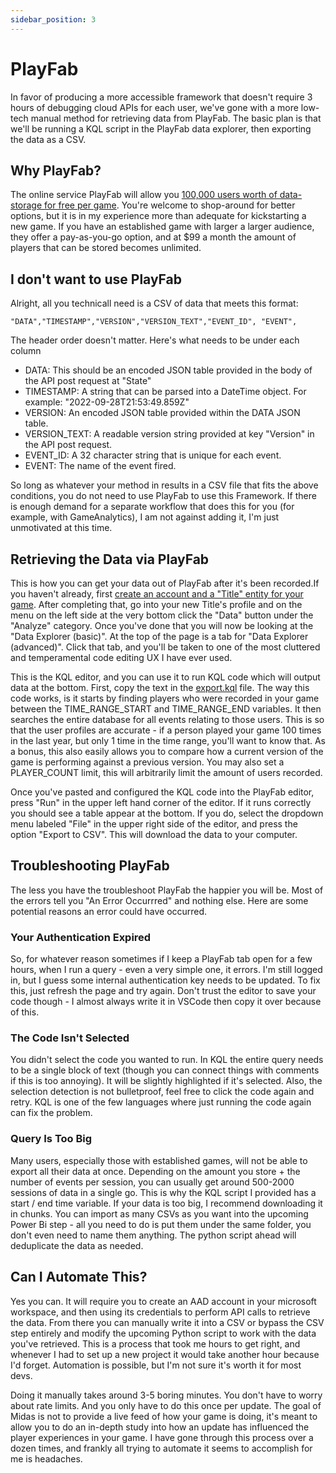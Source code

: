 ```yaml
---
sidebar_position: 3
---
```


# PlayFab
In favor of producing a more accessible framework that doesn't require 3 hours of debugging cloud APIs for each user, we've gone with a more low-tech manual method for retrieving data from PlayFab. The basic plan is that we'll be running a KQL script in the PlayFab data explorer, then exporting the data as a CSV.

## Why PlayFab?
The online service PlayFab will allow you [100,000 users worth of data-storage for free per game](https://playfab.com/pricing/). You're welcome to shop-around for better options, but it is in my experience more than adequate for kickstarting a new game. If you have an established game with larger a larger audience, they offer a pay-as-you-go option, and at $99 a month the amount of players that can be stored becomes unlimited.

## I don't want to use PlayFab
Alright, all you technicall need is a CSV of data that meets this format:
```csv
"DATA","TIMESTAMP","VERSION","VERSION_TEXT","EVENT_ID", "EVENT",
```
The header order doesn't matter. Here's what needs to be under each column
- DATA: This should be an encoded JSON table provided in the body of the API post request at "State"
- TIMESTAMP: A string that can be parsed into a DateTime object. For example: "2022-09-28T21:53:49.859Z"
- VERSION: An encoded JSON table provided within the DATA JSON table.
- VERSION_TEXT: A readable version string provided at key "Version" in the API post request.
- EVENT_ID: A 32 character string that is unique for each event.
- EVENT: The name of the event fired.

So long as whatever your method in results in a CSV file that fits the above conditions, you do not need to use PlayFab to use this Framework. If there is enough demand for a separate workflow that does this for you (for example, with GameAnalytics), I am not against adding it, I'm just unmotivated at this time.

## Retrieving the Data via PlayFab
This is how you can get your data out of PlayFab after it's been recorded.If you haven't already, first [create an account and a "Title" entity for your game](https://doc.photonengine.com/en-us/bolt/current/demos-and-tutorials/playfab-integration/playfab-101-setup-game-title#:~:text=Login%20or%20create%20a%20new,to%20the%20Game%20Title%20dashboard.). After completing that, go into your new Title's profile and on the menu on the left side at the very bottom click the "Data" button under the "Analyze" category. Once you've done that you will now be looking at the "Data Explorer (basic)". At the top of the page is a tab for "Data Explorer (advanced)". Click that tab, and you'll be taken to one of the most cluttered and temperamental code editing UX I have ever used. 

This is the KQL editor, and you can use it to run KQL code which will output data at the bottom. First, copy the text in the [export.kql](https://github.com/nightcycle/midas/blob/main/scripts/export.kql) file. The way this code works, is it starts by finding players who were recorded in your game between the TIME_RANGE_START and TIME_RANGE_END variables. It then searches the entire database for all events relating to those users. This is so that the user profiles are accurate - if a person played your game 100 times in the last year, but only 1 time in the time range, you'll want to know that. As a bonus, this also easily allows you to compare how a current version of the game is performing against a previous version. You may also set a PLAYER_COUNT limit, this will arbitrarily limit the amount of users recorded.

Once you've pasted and configured the KQL code into the PlayFab editor, press "Run" in the upper left hand corner of the editor. If it runs correctly you should see a table appear at the bottom. If you do, select the dropdown menu labeled "File" in the upper right side of the editor, and press the option "Export to CSV". This will download the data to your computer.

## Troubleshooting PlayFab
The less you have the troubleshoot PlayFab the happier you will be. Most of the errors tell you "An Error Occurrred" and nothing else. Here are some potential reasons an error could have occurred.

### Your Authentication Expired
So, for whatever reason sometimes if I keep a PlayFab tab open for a few hours, when I run a query - even a very simple one, it errors. I'm still logged in, but I guess some internal authentication key needs to be updated. To fix this, just refresh the page and try again. Don't trust the editor to save your code though - I almost always write it in VSCode then copy it over because of this.

### The Code Isn't Selected
You didn't select the code you wanted to run. In KQL the entire query needs to be a single block of text (though you can connect things with comments if this is too annoying). It will be slightly highlighted if it's selected. Also, the selection detection is not bulletproof, feel free to click the code again and retry. KQL is one of the few languages where just running the code again can fix the problem. 

### Query Is Too Big
Many users, especially those with established games, will not be able to export all their data at once. Depending on the amount you store + the number of events per session, you can usually get around 500-2000 sessions of data in a single go. This is why the KQL script I provided has a start / end time variable. If your data is too big, I recommend downloading it in chunks. You can import as many CSVs as you want into the upcoming Power Bi step - all you need to do is put them under the same folder, you don't even need to name them anything. The python script ahead will deduplicate the data as needed.

## Can I Automate This?
Yes you can. It will require you to create an AAD account in your microsoft workspace, and then using its credentials to perform API calls to retrieve the data. From there you can manually write it into a CSV or bypass the CSV step entirely and modify the upcoming Python script to work with the data you've retrieved. This is a process that took me hours to get right, and whenever I had to set up a new project it would take another hour because I'd forget. Automation is possible, but I'm not sure it's worth it for most devs.

Doing it manually takes around 3-5 boring minutes. You don't have to worry about rate limits. And you only have to do this once per update. The goal of Midas is not to provide a live feed of how your game is doing, it's meant to allow you to do an in-depth study into how an update has influenced the player experiences in your game. I have gone through this process over a dozen times, and frankly all trying to automate it seems to accomplish for me is headaches.
